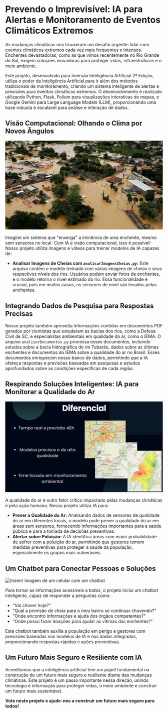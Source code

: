 # Prevendo o Imprevisível: IA para Alertas e Monitoramento de Eventos Climáticos Extremos

As mudanças climáticas nos trouxeram um desafio urgente: lidar com eventos climáticos extremos cada vez mais frequentes e intensos. Enchentes devastadoras, como as que vimos recentemente no Rio Grande do Sul, exigem soluções inovadoras para proteger vidas, infraestruturas e o meio ambiente.

Este projeto, desenvolvido para Imersão Inteligência Artificial 2ª Edição, utiliza o poder da Inteligência Artificial para ir além dos métodos tradicionais de monitoramento, criando um sistema inteligente de alertas e previsões para eventos climáticos extremos. O desenvolvimento é realizado utilizando Python, Flask, Folium para visualizações interativas de mapas, e Google Gemini para Large Language Models (LLM), proporcionando uma base robusta e escalável para análise e interação de dados.

## Visão Computacional: Olhando o Clima por Novos Ângulos

![descrição da imagem](imagens/enchentes-caracteristicas-causas-e-impacto-socio-ambiental-2.jpg)

Imagine um sistema que "enxerga" a iminência de uma enchente, mesmo sem sensores no local. Com IA e visão computacional, isso é possível! Nosso projeto utiliza imagens e vídeos para treinar modelos de IA capazes de:

- **Analisar Imagens de Cheias com `analisarImagensCheias.py`:** Este arquivo contém o modelo treinado com várias imagens de cheias e seus respectivos níveis dos rios. Usuários podem enviar fotos de enchentes, e o modelo retorna o nível estimado do rio. Essa funcionalidade é crucial, pois em muitos casos, os sensores de nível são levados pelas enchentes.

## Integrando Dados de Pesquisa para Respostas Precisas

Nosso projeto também aproveita informações contidas em documentos PDF gerados por cientistas que estudaram as bacias dos rios, como a Defesa Civil de SC, e especialistas ambientais em qualidade do ar, como o IEMA. O arquivo `analisarDocumentos.py` processa esses documentos, incluindo estudos sobre a bacia hidrográfica do rio Tubarão, dados sobre as últimas enchentes e documentos do IEMA sobre a qualidade do ar no Brasil. Esses documentos enriquecem nosso banco de dados, permitindo que a IA ofereça respostas e previsões baseadas em pesquisas e estudos aprofundados sobre as condições específicas de cada região.

## Respirando Soluções Inteligentes: IA para Monitorar a Qualidade do Ar

![Verifique a evolução que podemos chegar ao exibir uma grade de calor com a previsão em um mapa](imagens/chatbot.jpg)

A qualidade do ar é outro fator crítico impactado pelas mudanças climáticas e pela ação humana. Nosso projeto utiliza IA para:

- **Prever a Qualidade do Ar:** Analisando dados de sensores de qualidade do ar em diferentes locais, o modelo pode prever a qualidade do ar em áreas sem sensores, fornecendo informações importantes para a saúde pública e para a tomada de decisões preventivas.
- **Alertar sobre Poluição:** A IA identifica áreas com maior probabilidade de sofrer com a poluição do ar, permitindo que gestores tomem medidas preventivas para proteger a saúde da população, especialmente os grupos mais vulneráveis.

## Um Chatbot para Conectar Pessoas e Soluções

![Inserir imagem de um celular com um chatbot]([imagens/chatbotRob.jpg)

Para tornar as informações acessíveis a todos, o projeto inclui um chatbot inteligente, capaz de responder a perguntas como:

- "Vai chover hoje?"
- "Qual a previsão de cheia para o meu bairro se continuar chovendo?"
- "Onde encontro informações e ajuda dos órgãos competentes?"
- "Onde posso fazer doações para ajudar as vítimas das enchentes?"

Este chatbot também auxilia a população em perigo e gestores com previsões baseadas nos modelos de IA e nos dados integrados, proporcionando respostas rápidas e ações preventivas.

## Um Futuro Mais Seguro e Resiliente com IA

Acreditamos que a inteligência artificial tem um papel fundamental na construção de um futuro mais seguro e resiliente diante das mudanças climáticas. Este projeto é um passo importante nessa direção, unindo tecnologia e informação para proteger vidas, o meio ambiente e construir um futuro mais sustentável.

**Vote neste projeto e ajude-nos a construir um futuro mais seguro para todos!**
